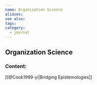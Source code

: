 ```yaml
---
name: Organization Science
aliases:
see also:
tags:
category:
  - journal
---
```


## Organization Science

### Content:
[[@Cook1999-yi|Bridging Epistemologies]]